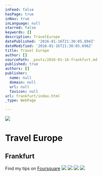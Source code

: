 ```yaml
---
inFeed: false
hasPage: true
inNav: true
inLanguage: null
starred: false
keywords: []
description: TravelEurope
datePublished: '2016-01-16T21:30:05.894Z'
dateModified: '2016-01-16T21:30:05.696Z'
title: Travel Europe
author: []
sourcePath: _posts/2016-01-16-frankfurt.md
published: true
authors: []
publisher:
  name: null
  domain: null
  url: null
  favicon: null
url: frankfurt/index.html
_type: WebPage

---
```

![](https://s3-us-west-2.amazonaws.com/the-grid-img/p/29bb6ba665d3a7c8d8c827954ea19914f0c5c4ac.jpg)

# Travel Europe

## Frankfurt

Find my tips on [Foursquare][0]
![](https://the-grid-user-content.s3-us-west-2.amazonaws.com/8470799b-15b0-4f88-99ab-1601d7c91435.jpg)
![](https://the-grid-user-content.s3-us-west-2.amazonaws.com/b6b78fde-3999-4a94-bef8-dc632c3464c1.jpg)
![](https://the-grid-user-content.s3-us-west-2.amazonaws.com/2b380f66-1793-42b5-9ed7-4f8395a01062.jpg)
![](https://the-grid-user-content.s3-us-west-2.amazonaws.com/8fe955f6-c189-4e8c-aec7-05159f9d2f3a.jpg)

[0]: https://de.foursquare.com/skylinelady/list/fra